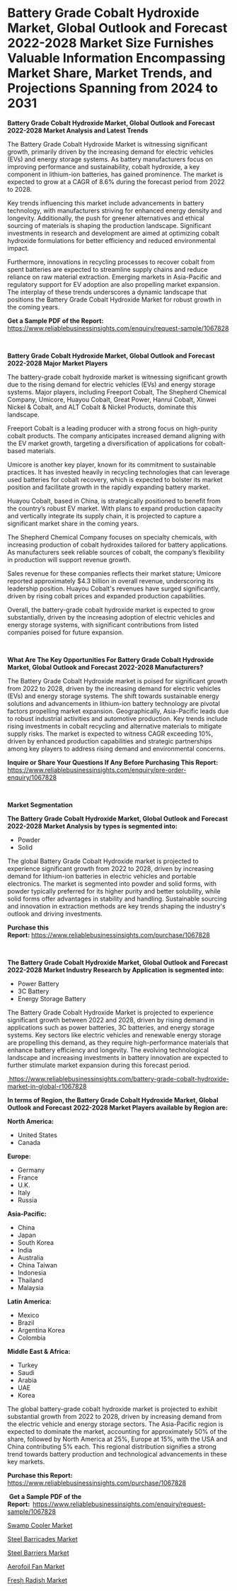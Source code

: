 <p><h1>Battery Grade Cobalt Hydroxide Market, Global Outlook and Forecast 2022-2028 Market Size Furnishes Valuable Information Encompassing Market Share, Market Trends, and Projections Spanning from 2024 to 2031</h1></p><p><strong>Battery Grade Cobalt Hydroxide Market, Global Outlook and Forecast 2022-2028 Market Analysis and Latest Trends</strong></p>
<p><p>The Battery Grade Cobalt Hydroxide Market is witnessing significant growth, primarily driven by the increasing demand for electric vehicles (EVs) and energy storage systems. As battery manufacturers focus on improving performance and sustainability, cobalt hydroxide, a key component in lithium-ion batteries, has gained prominence. The market is expected to grow at a CAGR of 8.6% during the forecast period from 2022 to 2028. </p><p>Key trends influencing this market include advancements in battery technology, with manufacturers striving for enhanced energy density and longevity. Additionally, the push for greener alternatives and ethical sourcing of materials is shaping the production landscape. Significant investments in research and development are aimed at optimizing cobalt hydroxide formulations for better efficiency and reduced environmental impact.</p><p>Furthermore, innovations in recycling processes to recover cobalt from spent batteries are expected to streamline supply chains and reduce reliance on raw material extraction. Emerging markets in Asia-Pacific and regulatory support for EV adoption are also propelling market expansion. The interplay of these trends underscores a dynamic landscape that positions the Battery Grade Cobalt Hydroxide Market for robust growth in the coming years.</p></p>
<p><strong>Get a Sample PDF of the Report:&nbsp;</strong> <a href="https://www.reliablebusinessinsights.com/enquiry/request-sample/1067828">https://www.reliablebusinessinsights.com/enquiry/request-sample/1067828</a></p>
<p>&nbsp;</p>
<p><strong>Battery Grade Cobalt Hydroxide Market, Global Outlook and Forecast 2022-2028 Major Market Players</strong></p>
<p><p>The battery-grade cobalt hydroxide market is witnessing significant growth due to the rising demand for electric vehicles (EVs) and energy storage systems. Major players, including Freeport Cobalt, The Shepherd Chemical Company, Umicore, Huayou Cobalt, Great Power, Hanrui Cobalt, Xinwei Nickel & Cobalt, and ALT Cobalt & Nickel Products, dominate this landscape.</p><p>Freeport Cobalt is a leading producer with a strong focus on high-purity cobalt products. The company anticipates increased demand aligning with the EV market growth, targeting a diversification of applications for cobalt-based materials.</p><p>Umicore is another key player, known for its commitment to sustainable practices. It has invested heavily in recycling technologies that can leverage used batteries for cobalt recovery, which is expected to bolster its market position and facilitate growth in the rapidly expanding battery market.</p><p>Huayou Cobalt, based in China, is strategically positioned to benefit from the country’s robust EV market. With plans to expand production capacity and vertically integrate its supply chain, it is projected to capture a significant market share in the coming years.</p><p>The Shepherd Chemical Company focuses on specialty chemicals, with increasing production of cobalt hydroxides tailored for battery applications. As manufacturers seek reliable sources of cobalt, the company’s flexibility in production will support revenue growth.</p><p>Sales revenue for these companies reflects their market stature; Umicore reported approximately $4.3 billion in overall revenue, underscoring its leadership position. Huayou Cobalt's revenues have surged significantly, driven by rising cobalt prices and expanded production capabilities.</p><p>Overall, the battery-grade cobalt hydroxide market is expected to grow substantially, driven by the increasing adoption of electric vehicles and energy storage systems, with significant contributions from listed companies poised for future expansion.</p></p>
<p>&nbsp;</p>
<p><strong>What Are The Key Opportunities For Battery Grade Cobalt Hydroxide Market, Global Outlook and Forecast 2022-2028 Manufacturers?</strong></p>
<p><p>The Battery Grade Cobalt Hydroxide market is poised for significant growth from 2022 to 2028, driven by the increasing demand for electric vehicles (EVs) and energy storage systems. The shift towards sustainable energy solutions and advancements in lithium-ion battery technology are pivotal factors propelling market expansion. Geographically, Asia-Pacific leads due to robust industrial activities and automotive production. Key trends include rising investments in cobalt recycling and alternative materials to mitigate supply risks. The market is expected to witness CAGR exceeding 10%, driven by enhanced production capabilities and strategic partnerships among key players to address rising demand and environmental concerns.</p></p>
<p><strong>Inquire or Share Your Questions If Any Before Purchasing This Report:</strong> <a href="https://www.reliablebusinessinsights.com/enquiry/pre-order-enquiry/1067828">https://www.reliablebusinessinsights.com/enquiry/pre-order-enquiry/1067828</a></p>
<p>&nbsp;</p>
<p><strong>Market Segmentation</strong></p>
<p><strong>The Battery Grade Cobalt Hydroxide Market, Global Outlook and Forecast 2022-2028 Market Analysis by types is segmented into:</strong></p>
<p><ul><li>Powder</li><li>Solid</li></ul></p>
<p><p>The global Battery Grade Cobalt Hydroxide market is projected to experience significant growth from 2022 to 2028, driven by increasing demand for lithium-ion batteries in electric vehicles and portable electronics. The market is segmented into powder and solid forms, with powder typically preferred for its higher purity and better solubility, while solid forms offer advantages in stability and handling. Sustainable sourcing and innovation in extraction methods are key trends shaping the industry's outlook and driving investments.</p></p>
<p><strong>Purchase this Report:&nbsp;</strong><a href="https://www.reliablebusinessinsights.com/purchase/1067828">https://www.reliablebusinessinsights.com/purchase/1067828</a></p>
<p>&nbsp;</p>
<p><strong>The Battery Grade Cobalt Hydroxide Market, Global Outlook and Forecast 2022-2028 Market Industry Research by Application is segmented into:</strong></p>
<p><ul><li>Power Battery</li><li>3C Battery</li><li>Energy Storage Battery</li></ul></p>
<p><p>The Battery Grade Cobalt Hydroxide Market is projected to experience significant growth between 2022 and 2028, driven by rising demand in applications such as power batteries, 3C batteries, and energy storage systems. Key sectors like electric vehicles and renewable energy storage are propelling this demand, as they require high-performance materials that enhance battery efficiency and longevity. The evolving technological landscape and increasing investments in battery innovation are expected to further stimulate market expansion during this forecast period.</p></p>
<p><a href="https://www.reliablebusinessinsights.com/battery-grade-cobalt-hydroxide-market-in-global-r1067828">&nbsp;https://www.reliablebusinessinsights.com/battery-grade-cobalt-hydroxide-market-in-global-r1067828</a></p>
<p><strong>In terms of Region, the Battery Grade Cobalt Hydroxide Market, Global Outlook and Forecast 2022-2028 Market Players available by Region are:</strong></p>
<p>
    <p> <strong> North America: </strong>
        <ul>
            <li>United States</li>
            <li>Canada</li>
        </ul>
        </p> 
    <p> <strong> Europe: </strong>
        <ul>
            <li>Germany</li>
            <li>France</li>
            <li>U.K.</li>
            <li>Italy</li>
            <li>Russia</li>
        </ul>
        </p> 
    <p> <strong> Asia-Pacific: </strong>
        <ul>
            <li>China</li>
            <li>Japan</li>
            <li>South Korea</li>
            <li>India</li>
            <li>Australia</li>
            <li>China Taiwan</li>
            <li>Indonesia</li>
            <li>Thailand</li>
            <li>Malaysia</li>
        </ul>
        </p> 
    <p> <strong> Latin America: </strong>
        <ul>
            <li>Mexico</li>
            <li>Brazil</li>
            <li>Argentina Korea</li>
            <li>Colombia</li>
        </ul>
        </p> 
    <p> <strong> Middle East & Africa: </strong>
        <ul>
            <li>Turkey</li>
            <li>Saudi</li>
            <li>Arabia</li>
            <li>UAE</li>
            <li>Korea</li>
        </ul>
    </p>
    </p>
<p><p>The global battery-grade cobalt hydroxide market is projected to exhibit substantial growth from 2022 to 2028, driven by increasing demand from the electric vehicle and energy storage sectors. The Asia-Pacific region is expected to dominate the market, accounting for approximately 50% of the share, followed by North America at 25%, Europe at 15%, with the USA and China contributing 5% each. This regional distribution signifies a strong trend towards battery production and technological advancements in these key markets.</p></p>
<p><strong>Purchase this Report: </strong><a href="https://www.reliablebusinessinsights.com/purchase/1067828">https://www.reliablebusinessinsights.com/purchase/1067828</a></p>
<p>&nbsp;<strong>Get a Sample PDF of the Report:&nbsp;&nbsp;</strong><a href="https://www.reliablebusinessinsights.com/enquiry/request-sample/1067828">https://www.reliablebusinessinsights.com/enquiry/request-sample/1067828</a></p>
<p><strong></strong></p>
<p><p><a href="https://medium.com/@sarahhicks655/the-swamp-cooler-industry-analysis-report-offers-a-comprehensive-and-current-examination-of-the-24d7f2077b19">Swamp Cooler Market</a></p><p><a href="https://issuu.com/reportprime-2/docs/steel-barricades-market-size-2030.p_cb3da97c2b28af">Steel Barricades Market</a></p><p><a href="https://issuu.com/reportprime-2/docs/steel-barriers-market-size-2030.ppt_f1618969a3f96f">Steel Barriers Market</a></p><p><a href="https://medium.com/@sarahhicks655/aerofoil-fan-market-trends-focusing-on-aerofoil-fan-market-insight-and-forecast-analysis-176bebdc5f39">Aerofoil Fan Market</a></p><p><a href="https://www.linkedin.com/pulse/fresh-radish-market-size-growing-cagr-48-report-covers-analysis-qezhe?trackingId=Fu2tJpEHS%2BqUpC%2FxujMbhA%3D%3D">Fresh Radish Market</a></p></p>